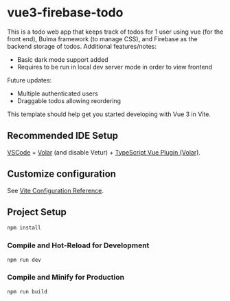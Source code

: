 # vue3-firebase-todo

This is a todo web app that keeps track of todos for 1 user using vue (for the front end), Bulma framework (to manage CSS), and Firebase as the backend storage of todos.  Additional features/notes:
* Basic dark mode support added
* Requires to be run in local dev server mode in order to view frontend

Future updates: 
* Multiple authenticated users
* Draggable todos allowing reordering

This template should help get you started developing with Vue 3 in Vite.

## Recommended IDE Setup

[VSCode](https://code.visualstudio.com/) + [Volar](https://marketplace.visualstudio.com/items?itemName=Vue.volar) (and disable Vetur) + [TypeScript Vue Plugin (Volar)](https://marketplace.visualstudio.com/items?itemName=Vue.vscode-typescript-vue-plugin).

## Customize configuration

See [Vite Configuration Reference](https://vitejs.dev/config/).

## Project Setup

```sh
npm install
```

### Compile and Hot-Reload for Development

```sh
npm run dev
```

### Compile and Minify for Production

```sh
npm run build
```
